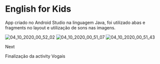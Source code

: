 # English for Kids

App criado no Android Studio na linguagem Java, foi utilizado abas e fragments no layout e utilização de sons nas imagens.

![04_10_2020_00_52_02](https://user-images.githubusercontent.com/54155908/95006535-06cd6480-05dc-11eb-81a7-8f39219d0a60.jpg)
![04_10_2020_00_51_07](https://user-images.githubusercontent.com/54155908/95006537-09c85500-05dc-11eb-910b-97c494ad0e16.jpg)
![04_10_2020_00_51_43](https://user-images.githubusercontent.com/54155908/95006538-0c2aaf00-05dc-11eb-9587-047e440d1afc.jpg)


Next

Finalização da activity Vogais
